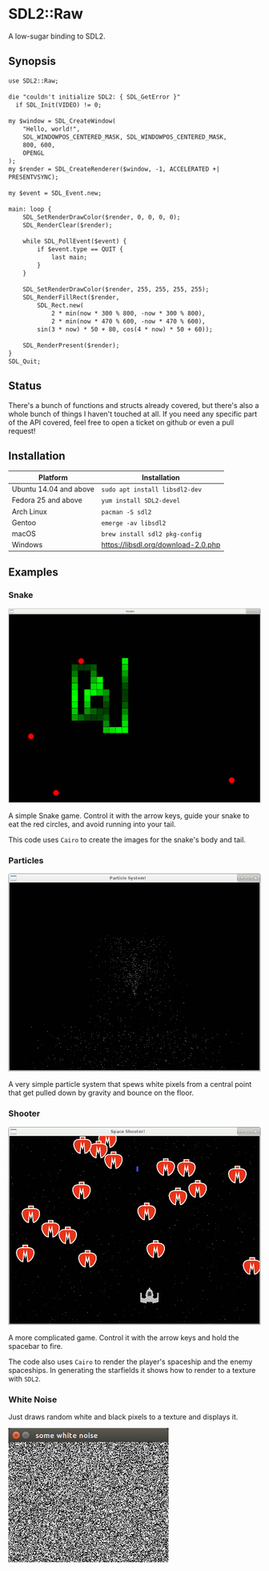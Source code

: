 # SDL2::Raw

A low-sugar binding to SDL2.

## Synopsis

```perl6
use SDL2::Raw;

die "couldn't initialize SDL2: { SDL_GetError }"
  if SDL_Init(VIDEO) != 0;

my $window = SDL_CreateWindow(
    "Hello, world!",
    SDL_WINDOWPOS_CENTERED_MASK, SDL_WINDOWPOS_CENTERED_MASK,
    800, 600,
    OPENGL
);
my $render = SDL_CreateRenderer($window, -1, ACCELERATED +| PRESENTVSYNC);

my $event = SDL_Event.new;

main: loop {
    SDL_SetRenderDrawColor($render, 0, 0, 0, 0);
    SDL_RenderClear($render);

    while SDL_PollEvent($event) {
        if $event.type == QUIT {
            last main;
        }
    }

    SDL_SetRenderDrawColor($render, 255, 255, 255, 255);
    SDL_RenderFillRect($render,
        SDL_Rect.new(
            2 * min(now * 300 % 800, -now * 300 % 800),
            2 * min(now * 470 % 600, -now * 470 % 600),
        sin(3 * now) * 50 + 80, cos(4 * now) * 50 + 60));

    SDL_RenderPresent($render);
}
SDL_Quit;
```

## Status

There's a bunch of functions and structs already covered, but there's also a whole bunch of things I haven't touched at all. If you need any specific part of the API covered, feel free to open a ticket on github or even a pull request!

## Installation

|Platform|Installation|
|-|-|
|Ubuntu 14.04 and above|`sudo apt install libsdl2-dev`|
|Fedora 25 and above|`yum install SDL2-devel`|
|Arch Linux|`pacman -S sdl2`|
|Gentoo|`emerge -av libsdl2`|
|macOS|`brew install sdl2 pkg-config`|
|Windows|https://libsdl.org/download-2.0.php|

## Examples

### Snake

![screenshots/snake-screenshot.png](screenshots/snake-screenshot.png)

A simple Snake game. Control it with the arrow keys, guide your snake to eat the red circles, and avoid running into your tail.

This code uses `Cairo` to create the images for the snake's body and tail.

### Particles

![screenshots/particles-screenshot.png](screenshots/particles-screenshot.png)

A very simple particle system that spews white pixels from a central point that get pulled down by gravity and bounce on the floor.

### Shooter

![screenshots/shooter-screenshot.png](screenshots/shooter-screenshot.png)

A more complicated game. Control it with the arrow keys and hold the spacebar to fire.

The code also uses `Cairo` to render the player's spaceship and the enemy spaceships. In generating the starfields it shows how to render to a texture with `SDL2`.

### White Noise

Just draws random white and black pixels to a texture and displays it.

![screenshots/white-noise-screenshot.png](screenshots/white-noise-screenshot.png)
